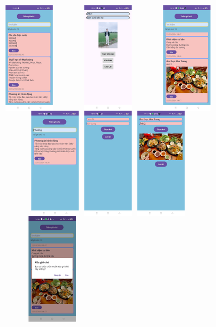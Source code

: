 <div style="display: flex; justify-content: center; gap: 100px;">
  <img src="image.png" alt="alt text" width="150"/>
  <img src="image-1.png" alt="alt text" width="150"/>
  <img src="image-2.png" alt="alt text" width="150"/>
</div>

<div style="display: flex; justify-content: space-around;">
  <img src="image-4.png" alt="alt text" width="150"/>
  <img src="image-5.png" alt="alt text" width="150"/>
 <img src="image-6.png" alt="alt text" width="150"/>
</div>

<img src="image-7.png" alt="alt text" width="150"/>
